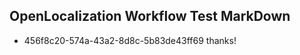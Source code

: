 ## OpenLocalization Workflow Test MarkDown
* 456f8c20-574a-43a2-8d8c-5b83de43ff69 
thanks!<!--HONumber=Mar16_HO3-->
